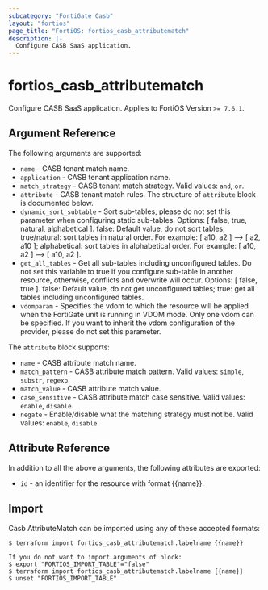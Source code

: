 ```yaml
---
subcategory: "FortiGate Casb"
layout: "fortios"
page_title: "FortiOS: fortios_casb_attributematch"
description: |-
  Configure CASB SaaS application.
---
```


# fortios_casb_attributematch
Configure CASB SaaS application. Applies to FortiOS Version `>= 7.6.1`.

## Argument Reference

The following arguments are supported:

* `name` - CASB tenant match name.
* `application` - CASB tenant application name.
* `match_strategy` - CASB tenant match strategy. Valid values: `and`, `or`.
* `attribute` - CASB tenant match rules. The structure of `attribute` block is documented below.
* `dynamic_sort_subtable` - Sort sub-tables, please do not set this parameter when configuring static sub-tables. Options: [ false, true, natural, alphabetical ]. false: Default value, do not sort tables; true/natural: sort tables in natural order. For example: [ a10, a2 ] --> [ a2, a10 ]; alphabetical: sort tables in alphabetical order. For example: [ a10, a2 ] --> [ a10, a2 ].
* `get_all_tables` - Get all sub-tables including unconfigured tables. Do not set this variable to true if you configure sub-table in another resource, otherwise, conflicts and overwrite will occur. Options: [ false, true ]. false: Default value, do not get unconfigured tables; true: get all tables including unconfigured tables. 
* `vdomparam` - Specifies the vdom to which the resource will be applied when the FortiGate unit is running in VDOM mode. Only one vdom can be specified. If you want to inherit the vdom configuration of the provider, please do not set this parameter.

The `attribute` block supports:

* `name` - CASB attribute match name.
* `match_pattern` - CASB attribute match pattern. Valid values: `simple`, `substr`, `regexp`.
* `match_value` - CASB attribute match value.
* `case_sensitive` - CASB attribute match case sensitive. Valid values: `enable`, `disable`.
* `negate` - Enable/disable what the matching strategy must not be. Valid values: `enable`, `disable`.


## Attribute Reference

In addition to all the above arguments, the following attributes are exported:
* `id` - an identifier for the resource with format {{name}}.

## Import

Casb AttributeMatch can be imported using any of these accepted formats:
```
$ terraform import fortios_casb_attributematch.labelname {{name}}

If you do not want to import arguments of block:
$ export "FORTIOS_IMPORT_TABLE"="false"
$ terraform import fortios_casb_attributematch.labelname {{name}}
$ unset "FORTIOS_IMPORT_TABLE"
```
